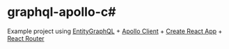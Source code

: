 # graphql-apollo-c#

Example project using [EntityGraphQL](https://github.com/EntityGraphQL/EntityGraphQL) + [Apollo Client](https://github.com/apollographql/apollo-client) + [Create React App](https://github.com/facebook/create-react-app) + [React Router](https://github.com/remix-run/react-router)
